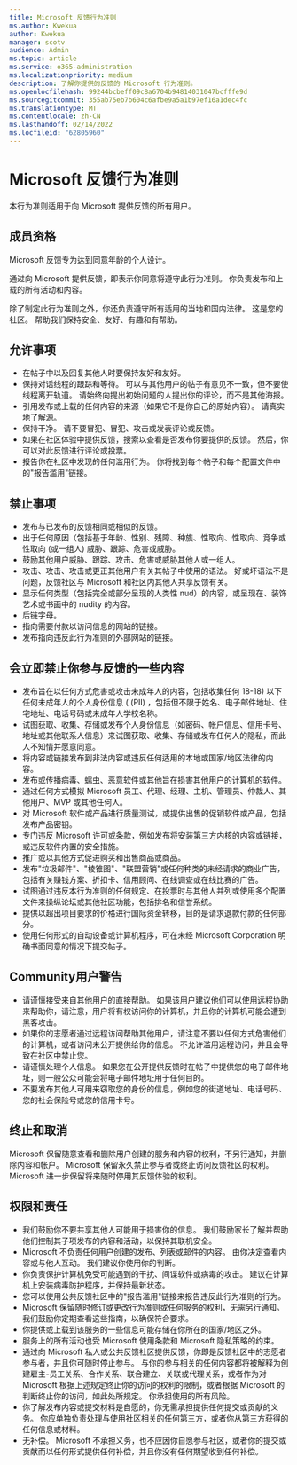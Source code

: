 ```yaml
---
title: Microsoft 反馈行为准则
ms.author: Kwekua
author: Kwekua
manager: scotv
audience: Admin
ms.topic: article
ms.service: o365-administration
ms.localizationpriority: medium
description: 了解你提供的反馈的 Microsoft 行为准则。
ms.openlocfilehash: 99244bcbeff09c8a6704b94814031047bcfffe9d
ms.sourcegitcommit: 355ab75eb7b604c6afbe9a5a1b97ef16a1dec4fc
ms.translationtype: MT
ms.contentlocale: zh-CN
ms.lasthandoff: 02/14/2022
ms.locfileid: "62805960"
---
```

# <a name="microsoft-feedback-code-of-conduct"></a>Microsoft 反馈行为准则

本行为准则适用于向 Microsoft 提供反馈的所有用户。

## <a name="member-qualifications"></a>成员资格

Microsoft 反馈专为达到同意年龄的个人设计。

通过向 Microsoft 提供反馈，即表示你同意将遵守此行为准则。 你负责发布和上载的所有活动和内容。

除了制定此行为准则之外，你还负责遵守所有适用的当地和国内法律。 这是您的社区。 帮助我们保持安全、友好、有趣和有帮助。

## <a name="do"></a>允许事项

- 在帖子中以及回复其他人时要保持友好和友好。
- 保持对话线程的跟踪和等待。 可以与其他用户的帖子有意见不一致，但不要使线程离开轨道。 请始终向提出初始问题的人提出你的评论，而不是其他海报。
- 引用发布或上载的任何内容的来源（如果它不是你自己的原始内容）。 请真实地了解源。
- 保持干净。 请不要冒犯、冒犯、攻击或发表评论或反馈。
- 如果在社区体验中提供反馈，搜索以查看是否发布你要提供的反馈。  然后，你可以对此反馈进行评论或投票。
- 报告你在社区中发现的任何滥用行为。 你将找到每个帖子和每个配置文件中的"报告滥用"链接。

## <a name="dont"></a>禁止事项

- 发布与已发布的反馈相同或相似的反馈。
- 出于任何原因（包括基于年龄、性别、残障、种族、性取向、性取向、竞争或性取向 (或一组人) 威胁、跟踪、危害或威胁。
- 鼓励其他用户威胁、跟踪、攻击、危害或威胁其他人或一组人。
- 攻击、攻击、攻击或更正其他用户有关其帖子中使用的语法。 好或坏语法不是问题，反馈社区与 Microsoft 和社区内其他人共享反馈有关。
- 显示任何类型（包括完全或部分呈现的人类性 nud）的内容，或呈现在、装饰艺术或书画中的 nudity 的内容。
- 后链字母。
- 指向需要付款以访问信息的网站的链接。
- 发布指向违反此行为准则的外部网站的链接。

## <a name="things-that-will-get-you-immediately-banned-from-participating-in-feedback"></a>会立即禁止你参与反馈的一些内容

- 发布旨在以任何方式危害或攻击未成年人的内容，包括收集任何 18-18) 以下任何未成年人的个人身份信息 ( (PII) ，包括但不限于姓名、电子邮件地址、住宅地址、电话号码或未成年人学校名称。
- 试图获取、收集、存储或发布个人身份信息（如密码、帐户信息、信用卡号、地址或其他联系人信息）来试图获取、收集、存储或发布任何人的隐私，而此人不知情并愿意同意。
- 将内容或链接发布到非法内容或违反任何适用的本地或国家/地区法律的内容。
- 发布或传播病毒、蠕虫、恶意软件或其他旨在损害其他用户的计算机的软件。
- 通过任何方式模拟 Microsoft 员工、代理、经理、主机、管理员、仲裁人、其他用户、MVP 或其他任何人。
- 对 Microsoft 软件或产品进行质量测试，或提供出售的促销软件或产品，包括发布产品密钥。
- 专门违反 Microsoft 许可或条款，例如发布将安装第三方内核的内容或链接，或违反软件内置的安全措施。
- 推广或以其他方式促进购买和出售商品或商品。
- 发布"垃圾邮件"、"棱锥图"、"联盟营销"或任何种类的未经请求的商业广告，包括有关赚钱方案、折扣卡、信用顾问、在线调查或在线比赛的广告。
- 试图通过违反本行为准则的任何规定、在投票时与其他人并列或使用多个配置文件来操纵论坛或其他社区功能，包括排名和信誉系统。
- 提供以超出项目要求的价格进行国际资金转移，目的是请求退款付款的任何部分。
- 使用任何形式的自动设备或计算机程序，可在未经 Microsoft Corporation 明确书面同意的情况下提交帖子。

## <a name="community-user-cautions"></a>Community用户警告

- 请谨慎接受来自其他用户的直接帮助。 如果该用户建议他们可以使用远程协助来帮助你，请注意，用户将有权访问你的计算机，并且你的计算机可能会遭到黑客攻击。
- 如果你的志愿者通过远程访问帮助其他用户，请注意不要以任何方式危害他们的计算机，或者访问未公开提供给你的信息。 不允许滥用远程访问，并且会导致在社区中禁止您。
- 请谨慎处理个人信息。 如果您在公开提供反馈时在帖子中提供您的电子邮件地址，则一般公众可能会将电子邮件地址用于任何目的。
- 不要发布其他人可用来窃取您的身份的信息，例如您的街道地址、电话号码、您的社会保险号或您的信用卡号。

## <a name="termination-and-cancellation"></a>终止和取消

Microsoft 保留随意查看和删除用户创建的服务和内容的权利，不另行通知，并删除内容和帐户。 Microsoft 保留永久禁止参与者或终止访问反馈社区的权利。  Microsoft 进一步保留将来随时停用其反馈体验的权利。

## <a name="rights-and-responsibilities"></a>权限和责任

- 我们鼓励你不要共享其他人可能用于损害你的信息。 我们鼓励家长了解并帮助他们控制其子项发布的内容和活动，以保持其联机安全。
- Microsoft 不负责任何用户创建的发布、列表或邮件的内容。 由你决定查看内容或与他人互动。 我们建议你使用你的判断。
- 你负责保护计算机免受可能遇到的干扰、间谍软件或病毒的攻击。 建议在计算机上安装病毒防护程序，并保持最新状态。
- 您可以使用公共反馈社区中的"报告滥用"链接来报告违反此行为准则的行为。
- Microsoft 保留随时修订或更改行为准则或任何服务的权利，无需另行通知。 我们鼓励你定期查看这些指南，以确保符合要求。
- 你提供或上载到该服务的一些信息可能存储在你所在的国家/地区之外。
- 服务上的所有活动也受 Microsoft 使用条款和 Microsoft 隐私策略的约束。
- 通过向 Microsoft 私人或公共反馈社区提供反馈，你即是反馈社区中的志愿者参与者，并且你可随时停止参与。 与你的参与相关的任何内容都将被解释为创建雇主-员工关系、合作关系、联合建立、关联或代理关系，或者作为对 Microsoft 根据上述规定终止你的访问的权利的限制，或者根据 Microsoft 的判断终止你的访问，如此处所规定。 你承担使用的所有风险。
- 你了解发布内容或提交材料是自愿的，你无需承担提供任何提交或贡献的义务。 你应单独负责处理与使用社区相关的任何第三方，或者你从第三方获得的任何信息或材料。
- 无补偿。 Microsoft 不承担义务，也不应因你自愿参与社区，或者你的提交或贡献而以任何形式提供任何补偿，并且你没有任何期望收到任何补偿。
